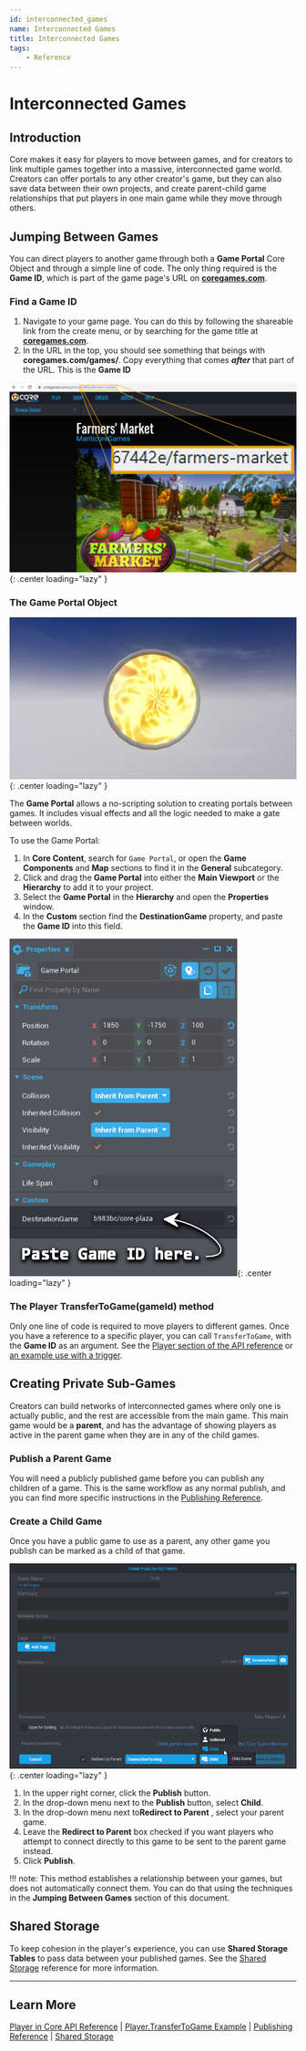 ```yaml
---
id: interconnected_games
name: Interconnected Games
title: Interconnected Games
tags:
    - Reference
---
```


# Interconnected Games

## Introduction

Core makes it easy for players to move between games, and for creators to link multiple games together into a massive, interconnected game world. Creators can offer portals to any other creator's game, but they can also save data between their own projects, and create parent-child game relationships that put players in one main game while they move through others.

## Jumping Between Games

You can direct players to another game through both a **Game Portal** Core Object and through a simple line of code. The only thing required is the **Game ID**, which is part of the game page's URL on [**coregames.com**](https://www.coregames.com/).

### Find a Game ID

1. Navigate to your game page. You can do this by following the shareable link from the create menu, or by searching for the game title at [**coregames.com**](https://www.coregames.com/).
2. In the URL in the top, you should see something that beings with **coregames.com/games/**. Copy everything that comes ***after*** that part of the URL. This is the **Game ID**

![Find a Game ID](../img/InterconnectedGames/InterconnectedGames_FindID.png){: .center loading="lazy" }

### The Game Portal Object

![A Default Game Portal](../img/InterconnectedGames/InterconnectedGames_GamePortal.png){: .center loading="lazy" }

The **Game Portal** allows a no-scripting solution to creating portals between games. It includes visual effects and all the logic needed to make a gate between worlds.

To use the Game Portal:

1. In **Core Content**, search for ``Game Portal``, or open the **Game Components** and **Map** sections to find it in the **General** subcategory.
2. Click and drag the **Game Portal** into either the **Main Viewport** or the **Hierarchy** to add it to your project.
3. Select the **Game Portal** in the **Hierarchy** and open the **Properties** window.
4. In the **Custom** section find the **DestinationGame** property, and paste the **Game ID** into this field.

![Paste Game ID in Game Portal Properties](../img/InterconnectedGames/InterconnectedGames_PasteGameID.png){: .center loading="lazy" }

### The Player TransferToGame(gameId) method

Only one line of code is required to move players to different games. Once you have a reference to a specific player, you can call ``TransferToGame``, with the **Game ID** as an argument. See the [Player section of the API reference](https://docs.coregames.com/core_api/#player) or [an example use with a trigger](https://docs.coregames.com/api/examples/#playertransfertogame).

## Creating Private Sub-Games

Creators can build networks of interconnected games where only one is actually public, and the rest are accessible from the main game. This main game would be a **parent**, and has the advantage of showing players as active in the parent game when they are in any of the child games. 

### Publish a Parent Game

You will need a publicly published game before you can publish any children of a game. This is the same workflow as any normal publish, and you can find more specific instructions in the [Publishing Reference](../getting_started/publishing.md).

### Create a Child Game

Once you have a public game to use as a parent, any other game you publish can be marked as a child of that game.

![Select Child When Publishing](../img/InterconnectedGames/InterconnectedGames_ChildGame.png){: .center loading="lazy" }

1. In the upper right corner, click the **Publish** button.
2. In the drop-down menu next to the **Publish** button, select **Child**.
3. In the drop-down menu next to**Redirect to Parent** , select your parent game.
4. Leave the **Redirect to Parent** box checked if you want players who attempt to connect directly to this game to be sent to the parent game instead.
5. Click **Publish**.

!!! note:
    This method establishes a relationship between your games, but does not automatically connect them. You can do that using the techniques in the **Jumping Between Games** section of this document.

## Shared Storage

To keep cohesion in the player's experience, you can use **Shared Storage Tables** to pass data between your published games. See the [Shared Storage](shared_storage.md) reference for more information.

---

## Learn More

[Player in Core API Reference](https://docs.coregames.com/core_api/#player) | [Player.TransferToGame Example](https://docs.coregames.com/api/examples/#playertransfertogame) | [Publishing Reference](../getting_started/publishing.md) | [Shared Storage](shared_storage.md)